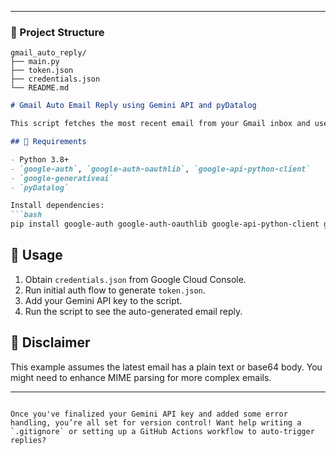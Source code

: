 
---

### 📂 Project Structure
```
gmail_auto_reply/
├── main.py
├── token.json
├── credentials.json
└── README.md
```




```markdown
# Gmail Auto Email Reply using Gemini API and pyDatalog

This script fetches the most recent email from your Gmail inbox and uses Gemini's generative AI to draft a polite, formal reply based on simple logic rules defined using first-order logic (FOL) with pyDatalog.

## 🔧 Requirements

- Python 3.8+
- `google-auth`, `google-auth-oauthlib`, `google-api-python-client`
- `google-generativeai`
- `pyDatalog`

Install dependencies:
```bash
pip install google-auth google-auth-oauthlib google-api-python-client google-generativeai pyDatalog
```

## 🚀 Usage

1. Obtain `credentials.json` from Google Cloud Console.
2. Run initial auth flow to generate `token.json`.
3. Add your Gemini API key to the script.
4. Run the script to see the auto-generated email reply.

## 📌 Disclaimer

This example assumes the latest email has a plain text or base64 body. You might need to enhance MIME parsing for more complex emails.

---
```

Once you've finalized your Gemini API key and added some error handling, you’re all set for version control! Want help writing a `.gitignore` or setting up a GitHub Actions workflow to auto-trigger replies?
